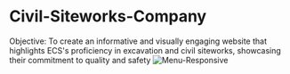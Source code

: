 # Civil-Siteworks-Company
Objective: To create an informative and visually engaging website that highlights ECS's proficiency in excavation and civil siteworks, showcasing their commitment to quality and safety
![Menu-Responsive](https://github.com/Anse-dev/Civil-Siteworks-Company/assets/67246148/bde824bf-2220-4a68-abf4-921c8b949717)

